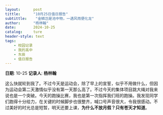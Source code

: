 ```yaml
---
layout:      post
tittle:      "10月25日值日报告"
subtittle:    "金鳞岂是池中物，一遇风雨便化龙"
author:      "杨林翰"
date:        2024-10-25
catalog:     ture
header-style: text
tags: 
    - 校园记录
    - 我的高中
    - 东辰
    - 值日报告
---
```


**日期**: 10-25
**记录人**: **杨林翰**

这么快就轮到我了。不过今天是运动会，除了早上的宣誓，似乎不用做什么，但因为运动会第二天激情似乎没有第一天那么高了。不过今天的集体项目跳大绳对我来说也是一个突破。今天的跑操比赛，我也是第一次指挥我们班的跑操。我发现同学们跑得十分给力，在关键的时候脚步也很整齐，喊口号声音很大，令我很感动。不过美好的时光总是短暂，明天还要上课，**为什么不放月假？只有苍天才知道**。 
